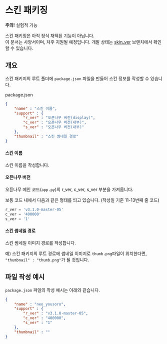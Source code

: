 스킨 패키징
====

**주의!** 실험적 기능

스킨 패키징은 아직 정식 채택된 기능이 아닙니다.  
이 문서는 사양서이며, 차후 지원될 예정입니다. 개발 상태는 [skin_ver](https://github.com/2du/openNAMU/tree/skin_ver) 브랜치에서 확인할 수 있습니다.

개요
----
스킨 패키지의 루트 폴더에 `package.json` 파일을 만들어 스킨 정보를 작성할 수 있습니다.

package.json
```json
{
    "name" : "스킨 이름",
    "support" : {
        "r_ver" : "오픈나무 버전(display)",
        "c_ver" : "오픈나무 버전(내부)",
        "s_ver" : "오픈나무 버전(내부)"
    },
    "thumbnail" : "스킨 썸네일 경로"
}
```

#### 스킨 이름
스킨 이름을 작성합니다.
   
#### 오픈나무 버전
오픈나무 메인 코드(`app.py`)의 r_ver, c_ver, s_ver 부분을 가져옵니다.

보통 코드 내에서 다음과 같은 형태를 띄고 있습니다. (작성일 기준 11-13번째 줄 코드)

 ```python
r_ver = 'v3.1.0-master-05'
c_ver = '400000'
s_ver = '1'
```

#### 스킨 썸네일 경로
스킨 썸네일 이미지 경로를 작성합니다.

예) 스킨 패키지의 루트 경로에 썸네일 이미지로 `thumb.png`파일이 위치한다면, `"thumbnail" : "thumb.png"`가 될 것입니다.

파일 작성 예시
----
`package.json` 파일의 작성 예시는 아래와 같습니다.
```json
{
    "name" : "neo_yousoro",
    "support" : {
        "r_ver" : "v3.1.0-master-05",
        "c_ver" : "400000",
        "s_ver" : "1"
    },
    "thumbnail" : ""
}
```
